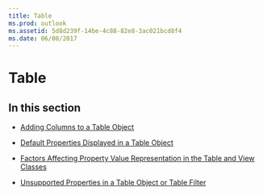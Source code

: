 ```yaml
---
title: Table
ms.prod: outlook
ms.assetid: 5d8d239f-14be-4c88-82e8-3ac021bcd8f4
ms.date: 06/08/2017
---
```



# Table

## In this section


-  [Adding Columns to a Table Object](adding-columns-to-a-table-object.md)
    
-  [Default Properties Displayed in a Table Object](default-properties-displayed-in-a-table-object.md)
    
-  [Factors Affecting Property Value Representation in the Table and View Classes](factors-affecting-property-value-representation-in-the-table-and-view-classes.md)
    
-  [Unsupported Properties in a Table Object or Table Filter](unsupported-properties-in-a-table-object-or-table-filter.md)
    


